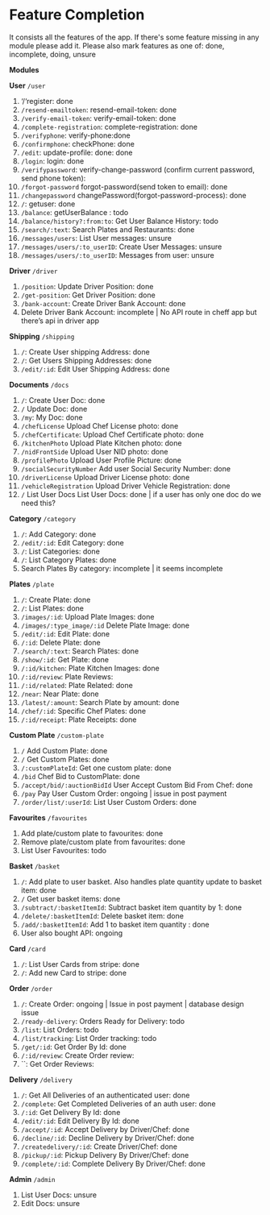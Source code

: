 # Feature Completion

It consists all the features of the app. If there's some feature missing in any module please add it.
Please also mark features as one of: done, incomplete, doing, unsure

**Modules**

**User**
`/user`
1. ‘/‘register: done
2. `/resend-emailtoken`: resend-email-token: done
3. `/verify-email-token`: verify-email-token: done
4. `/complete-registration`: complete-registration: done
5. `/verifyphone`: verify-phone:done
6. `/confirmphone`: checkPhone: done
7. `/edit`: update-profile: done: done
8. `/login`: login: done
9. `/verifypassword`: verify-change-password (confirm current password, send phone token): 
10. `/forgot-password` forgot-password(send token to email): done
11. `/changepassword` changePassword(forgot-password-process): done
12. `/`: getuser: done
13. `/balance`: getUserBalance : todo
14. `/balance/history?:from:to`: Get User Balance History: todo
15. `/search/:text`: Search Plates and Restaurants: done
16. `/messages/users`: List User messages: unsure
17. `/messages/users/:to_userID`: Create User Messages: unsure
18. `/messages/users/:to_userID`: Messages from user: unsure

**Driver**
`/driver`
1. `/position`: Update Driver Position: done
2. `/get-position`: Get Driver Position: done
3. `/bank-account`: Create Driver Bank Account: done
4. Delete Driver Bank Account: incomplete | No API route in cheff app but there’s api in driver app

**Shipping** 
`/shipping`
1. `/`: Create User shipping Address: done
2. `/`: Get Users Shipping Addresses: done
3. `/edit/:id`: Edit User Shipping Address: done

**Documents**
`/docs`
1. `/`: Create User Doc: done
2. `/` Update Doc: done
3. `/my`: My Doc: done
4. `/chefLicense` Upload Chef License photo: done
5. `/chefCertificate`: Upload Chef Certificate photo: done
6. `/kitchenPhoto` Upload Plate Kitchen photo: done
7. `/nidFrontSide` Upload User NID photo: done
8. `/profilePhoto` Upload User Profile Picture: done
9. `/socialSecurityNumber` Add user Social Security Number: done
10. `/driverLicense` Upload Driver License photo: done
11. `/vehicleRegistration` Upload Driver Vehicle Registration: done
12. `/` List User Docs List User Docs: done | if a user has only one doc do we need this?

**Category**
`/category`
1. `/`: Add Category: done
2. `/edit/:id`: Edit Category: done
3. `/`: List Categories: done
4. `/`: List Category Plates: done
5. Search Plates By category: incomplete | it seems incomplete

**Plates**
`/plate`
1. `/`: Create Plate: done
2. `/`: List Plates: done
3. `/images/:id`: Upload Plate Images: done
4. `/images/:type_image/:id` Delete Plate Image: done
5. `/edit/:id`: Edit Plate: done
6. `/:id`: Delete Plate: done
7. `/search/:text`: Search Plates: done
8. `/show/:id`: Get Plate: done
9. `/:id/kitchen`: Plate Kitchen Images: done
10. `/:id/review`: Plate Reviews:
11. `/:id/related`: Plate Related: done
12. `/near`: Near Plate: done
13. `/latest/:amount`: Search Plate by amount: done
14. `/chef/:id`: Specific Chef Plates: done
15. `/:id/receipt`: Plate Receipts: done

**Custom Plate**
`/custom-plate`
1. `/` Add Custom Plate: done
2. `/` Get Custom Plates: done
3. `/:customPlateId`: Get one custom plate: done
4. `/bid` Chef Bid to CustomPlate: done
5. `/accept/bid/:auctionBidId` User Accept Custom Bid From Chef: done
6. `/pay` Pay User Custom Order: ongoing | issue in post payment 
7. `/order/list/:userId`: List User Custom Orders: done

**Favourites**
`/favourites`
1. Add plate/custom plate to favourites: done
2. Remove plate/custom plate from favourites: done
3. List User Favourites: todo


**Basket**
`/basket`
1. `/`: Add plate to user basket. Also handles plate quantity update to basket item: done
2. `/` Get user basket items: done
3. `/subtract/:basketItemId`: Subtract basket item quantity by 1: done
4. `/delete/:basketItemId`: Delete basket item: done
5. `/add/:basketItemId`: Add 1 to basket item quantity : done
6. User also bought API: ongoing

**Card**
`/card`
1. `/`: List User Cards from stripe: done
2. `/`: Add new Card to stripe: done


**Order**
`/order`
1. `/`: Create Order: ongoing | Issue in post payment | database design issue
2. `/ready-delivery`: Orders Ready for Delivery:  todo
3. `/list`: List Orders: todo
4. `/list/tracking`: List Order tracking: todo
5. `/get/:id`: Get Order By Id: done
6. `/:id/review`: Create Order review:
7. ``: Get Order Reviews: 

**Delivery**
`/delivery`
1. `/`: Get All Deliveries of an authenticated user: done
2. `/complete`: Get Completed Deliveries of an auth user: done
3. `/:id`: Get Delivery By Id: done
4. `/edit/:id`: Edit Delivery By Id: done
5. `/accept/:id`: Accept Delivery by Driver/Chef: done
6. `/decline/:id`: Decline Delivery by Driver/Chef: done
7. `/createdelivery/:id`: Create Driver/Chef: done
8. `/pickup/:id`: Pickup Delivery By Driver/Chef: done
9. `/complete/:id`: Complete Delivery By Driver/Chef: done

**Admin**
`/admin`
1. List User Docs: unsure
2. Edit Docs: unsure
